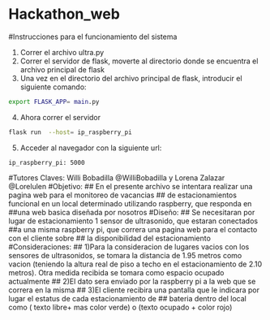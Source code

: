 # Hackathon_web
#Instrucciones para el funcionamiento del sistema
1. Correr el archivo ultra.py
2. Correr el servidor de flask, moverte al directorio donde se encuentra el archivo principal de flask
3. Una vez en el directorio del archivo principal de flask, introducir el siguiente comando:
```bash
export FLASK_APP= main.py

```
4. Ahora correr el servidor 
```bash
flask run  --host= ip_raspberry_pi

```
5. Acceder al navegador con la siguiente url: 

```
ip_raspberry_pi: 5000

```


#Tutores Claves: Willi Bobadilla @WilliBobadilla y Lorena Zalazar @Lorelulen
#Objetivo:
       ## En el presente archivo se intentara realizar una pagina web para el monitoreo de vacancias 
       ## de estacionamientos funcional en un local determinado utilizando raspberry, que responda en
        ##una web basica diseñada por nosotros
#Diseño:
      ##  Se necesitaran  por lugar de estacionamiento  1 sensor de ultrasonido, que estaran conectados
        ##a una misma raspberry pi, que correra una pagina web para el contacto con el cliente sobre
       ## la disponibilidad del estacionamiento
#Consideraciones:
       ## 1)Para la consideracion de lugares vacios con los sensores de ultrasonidos, se tomara la 
        distancia de 1.95 metros como vacion (teniendo la altura real de piso a techo en el estacionamiento
        de 2.10 metros). Otra medida recibida se tomara como espacio ocupado actualmente
      ##  2)El dato sera enviado por la raspberry pi a la web que se correra en la misma
      ##  3)El cliente recibira una pantalla que le indicara por lugar el estatus de cada estacionamiento de
     ##   bateria dentro del local como ( texto libre+ mas color verde) o (texto ocupado + color rojo)
        
        
